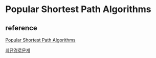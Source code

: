 # Popular Shortest Path Algorithms

## reference 

[Popular Shortest Path Algorithms](https://blog.octachart.com/popular-shortest-path-algorithms)  

[최단경로문제](https://ratsgo.github.io/data%20structure&algorithm/2017/11/25/shortestpath/)  
